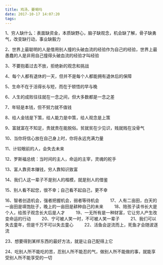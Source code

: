 ```yaml
---
title: 鸡汤，要喝吗
date: 2017-10-17 14:07:20
tags:
---
```



1、穷人缺什么：表面缺资金，本质缺野心，脑子缺观念，机会缺了解，骨子缺勇气，改变缺行动，事业缺毅力

2、世界上最聪明的人是借用别人撞的头破血流的经验作为自己的经验，世界上最愚蠢的人是非用自己撞得头破血流的经验才叫经验

3、不要抱着过去不放，拒绝新的观念和挑战

4、每个人都有退休的一天，但并不是每个人都能拥有退休后的保障

5、生命不在于活得长与短，而在于顿悟的早与晚

6、人生的成败往往就在一念之间，但大多数都是一念之差

7、年轻是本钱，但不努力就不值钱

8、给人金钱是下策，给人能力是中策，给人观念是上策

9、富就富在不知足，贵就贵在能脱俗。贫就贫在少见识，贱就贱在没骨气

10、当你将信心放在自己身上时，你将永远充满力量

11、计较眼前的人，会失去未来

12、罗斯福总统：当时间的主人，命运的主宰，灵魂的舵手

13、富人靠资本赚钱，穷人靠知识致富

14、我们人这一辈子不是别人的楷模，就是别人的借鉴

15、别人看不起您，很不幸；自己看不起自己，更不幸

16、智者创造机会，强者把握机会，弱者等待机会
　　
17、人有二亩田，白天的一亩田是填饱肚子，晚上的一亩田是耕种自己的未来
　　
18、陪孩子读书长大是个人，给孩子观念长大后是人才
　　
19、一无所有是一种财富，它让穷人产生改变命运的行动
　　
20、宁可被人笑一时，不可被人笑一辈子
　　
21、我们可以失去童年，但是千万不可以失去童心
　　
22、活鱼会逆流而上，死鱼才会随波逐流

23、想要得到某样东西的最好方法，就是让自己配得上它

24、吃别人所不能吃的苦，忍别人所不能忍的气，做别人所不能做的事，就能享受别人所不能享受的一切


